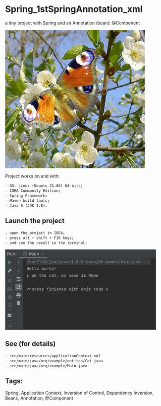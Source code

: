 # Spring_1stSpringAnnotation_xml

a tiny project with Spring and an Annotation (bean): @Component

<html><img src = "./docs/spring_3.png"></html>

Project works on and with:

	- OS: Linux (Ubuntu 21.04) 64-bits;
	- IDEA Community Edition;
	- Spring Framework;
	- Maven build tools;
	- Java 8 (JDK 1.8).

## Launch the project

	- open the project in IDEA;
	- press alt + shift + F10 keys;
	- and see the result in the terminal:

<html><img src = "./docs/result_3.png"></html>

## See (for details)

	- src/main/resources/applicationContext.xml
	- src/main/java/org/example/entites/Cat.java
	- src/main/java/org/example/Main.java

## Tags:
Spring, Application Context, Inversion of Control, Dependency Inversion, Beans, Annotation, @Component